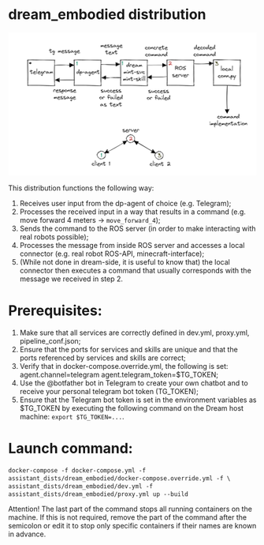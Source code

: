 # dream_embodied distribution

![Architecture](architecture.png)

This distribution functions the following way:
1. Receives user input from the dp-agent of choice (e.g. Telegram);
2. Processes the received input in a way that results in a command (e.g. move forward 4 meters -> `move_forward_4`);
3. Sends the command to the ROS server (in order to make interacting with real robots possible);
4. Processes the message from inside ROS server and accesses a local connector (e.g. real robot ROS-API, minecraft-interface);
5. (While not done in dream-side, it is useful to know that) the local connector then executes a command that usually corresponds with the message we received in step 2.

# Prerequisites:

1. Make sure that all services are correctly defined in dev.yml, proxy.yml, pipeline_conf.json;
2. Ensure that the ports for services and skills are unique and that the ports referenced by services and skills are correct;
3. Verify that in docker-compose.override.yml, the following is set: agent.channel=telegram agent.telegram_token=$TG_TOKEN;
4. Use the @botfather bot in Telegram to create your own chatbot and to receive your personal telegram bot token (TG_TOKEN);
5. Ensure that the Telegram bot token is set in the environment variables as $TG_TOKEN by executing the following command on the Dream host machine: `export $TG_TOKEN=...`.

# Launch command:

```
docker-compose -f docker-compose.yml -f assistant_dists/dream_embodied/docker-compose.override.yml -f \
assistant_dists/dream_embodied/dev.yml -f assistant_dists/dream_embodied/proxy.yml up --build
```

Attention! The last part of the command stops all running containers on the machine. If this is not required, remove the part of the command after the semicolon or edit it to stop only specific containers if their names are known in advance.